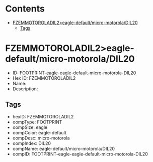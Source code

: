 



Contents
========

* [FZEMMOTOROLADIL2>eagle-default/micro-motorola/DIL20](#fzemmotoroladil2eagle-defaultmicro-motoroladil20)
	* [Tags](#tags)

# FZEMMOTOROLADIL2>eagle-default/micro-motorola/DIL20

- ID: FOOTPRINT-eagle-eagle-default-micro-motorola-DIL20
- Hex ID: FZEMMOTOROLADIL2
- Name: 
- Description: 

## Tags

- hexID: FZEMMOTOROLADIL2
- oompType: FOOTPRINT
- oompSize: eagle
- oompColor: eagle-default
- oompDesc: micro-motorola
- oompIndex: DIL20
- oompName: eagle-default/micro-motorola/DIL20
- oompID: FOOTPRINT-eagle-eagle-default-micro-motorola-DIL20
